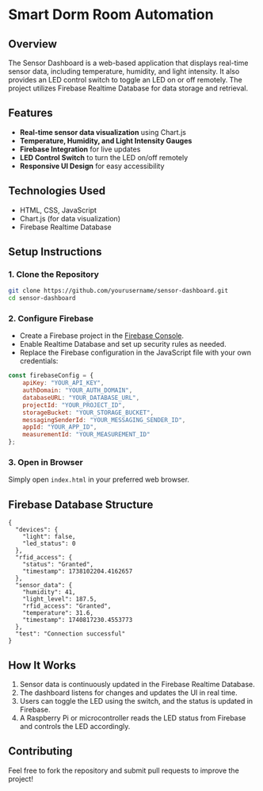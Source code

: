 # Smart Dorm Room Automation

## Overview
The Sensor Dashboard is a web-based application that displays real-time sensor data, including temperature, humidity, and light intensity. It also provides an LED control switch to toggle an LED on or off remotely. The project utilizes Firebase Realtime Database for data storage and retrieval.

## Features
- **Real-time sensor data visualization** using Chart.js
- **Temperature, Humidity, and Light Intensity Gauges**
- **Firebase Integration** for live updates
- **LED Control Switch** to turn the LED on/off remotely
- **Responsive UI Design** for easy accessibility

## Technologies Used
- HTML, CSS, JavaScript
- Chart.js (for data visualization)
- Firebase Realtime Database

## Setup Instructions
### 1. Clone the Repository
```bash
git clone https://github.com/yourusername/sensor-dashboard.git
cd sensor-dashboard
```

### 2. Configure Firebase
- Create a Firebase project in the [Firebase Console](https://console.firebase.google.com/).
- Enable Realtime Database and set up security rules as needed.
- Replace the Firebase configuration in the JavaScript file with your own credentials:
```javascript
const firebaseConfig = {
    apiKey: "YOUR_API_KEY",
    authDomain: "YOUR_AUTH_DOMAIN",
    databaseURL: "YOUR_DATABASE_URL",
    projectId: "YOUR_PROJECT_ID",
    storageBucket: "YOUR_STORAGE_BUCKET",
    messagingSenderId: "YOUR_MESSAGING_SENDER_ID",
    appId: "YOUR_APP_ID",
    measurementId: "YOUR_MEASUREMENT_ID"
};
```

### 3. Open in Browser
Simply open `index.html` in your preferred web browser.

## Firebase Database Structure
```
{
  "devices": {
    "light": false,
    "led_status": 0
  },
  "rfid_access": {
    "status": "Granted",
    "timestamp": 1738102204.4162657
  },
  "sensor_data": {
    "humidity": 41,
    "light_level": 187.5,
    "rfid_access": "Granted",
    "temperature": 31.6,
    "timestamp": 1740817230.4553773
  },
  "test": "Connection successful"
}
```

## How It Works
1. Sensor data is continuously updated in the Firebase Realtime Database.
2. The dashboard listens for changes and updates the UI in real time.
3. Users can toggle the LED using the switch, and the status is updated in Firebase.
4. A Raspberry Pi or microcontroller reads the LED status from Firebase and controls the LED accordingly.

## Contributing
Feel free to fork the repository and submit pull requests to improve the project!



